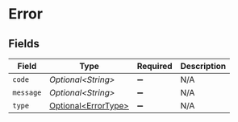 # Error


## Fields

| Field                                                    | Type                                                     | Required                                                 | Description                                              |
| -------------------------------------------------------- | -------------------------------------------------------- | -------------------------------------------------------- | -------------------------------------------------------- |
| `code`                                                   | *Optional\<String>*                                      | :heavy_minus_sign:                                       | N/A                                                      |
| `message`                                                | *Optional\<String>*                                      | :heavy_minus_sign:                                       | N/A                                                      |
| `type`                                                   | [Optional\<ErrorType>](../../models/shared/ErrorType.md) | :heavy_minus_sign:                                       | N/A                                                      |
